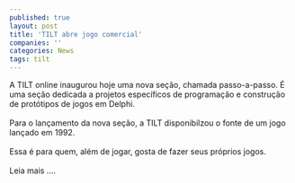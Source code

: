 ```yaml
---
published: true
layout: post
title: 'TILT abre jogo comercial'
companies: ''
categories: News
tags: tilt
---
```

A TILT online
 inaugurou hoje uma nova se&ccedil;&atilde;o, chamada passo-a-passo. &Eacute; uma se&ccedil;&atilde;o dedicada a projetos espec&iacute;ficos de programa&ccedil;&atilde;o e constru&ccedil;&atilde;o de prot&oacute;tipos de jogos em Delphi.<br /><br />Para o lan&ccedil;amento da nova se&ccedil;&atilde;o, a TILT disponibilzou o fonte de um jogo lan&ccedil;ado em 1992.<br /><br />Essa &eacute; para quem, al&eacute;m de jogar, gosta de fazer seus pr&oacute;prios jogos.<br /><br />Leia mais ....

